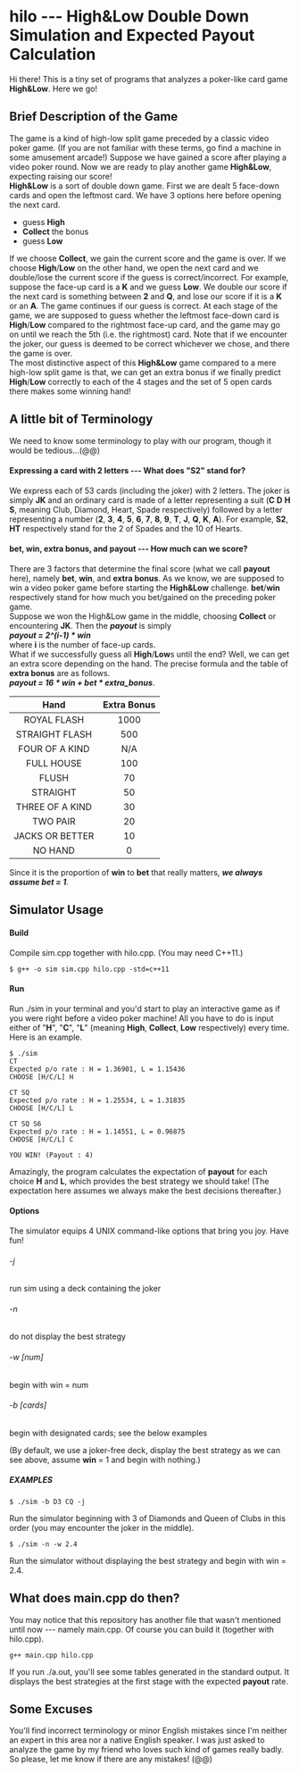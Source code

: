 # hilo --- High&amp;Low Double Down Simulation and Expected Payout Calculation
Hi there! This is a tiny set of programs that analyzes a poker-like card game **High&amp;Low**. Here we go!

## Brief Description of the Game
The game is a kind of high-low split game preceded by a classic video poker game. (If you are not familiar with these terms, go find a machine in some amusement arcade!) Suppose we have gained a score after playing a video poker round. Now we are ready to play another game **High&amp;Low**, expecting raising our score!<br>
**High&amp;Low** is a sort of double down game. First we are dealt 5 face-down cards and open the leftmost card. We have 3 options here before opening the next card.
* guess **High**
* **Collect** the bonus
* guess **Low**

If we choose **Collect**, we gain the current score and the game is over. If we choose **High**/**Low** on the other hand, we open the next card and we double/lose the current score if the guess is correct/incorrect. For example, suppose the face-up card is a **K** and we guess **Low**. We double our score if the next card is something between **2** and **Q**, and lose our score if it is a **K** or an **A**. The game continues if our guess is correct. At each stage of the game, we are supposed to guess whether the leftmost face-down card is **High**/**Low** compared to the rightmost face-up card, and the game may go on until we reach the 5th (i.e. the rightmost) card. Note that if we encounter the joker, our guess is deemed to be correct whichever we chose, and there the game is over.<br>
The most distinctive aspect of this **High&amp;Low** game compared to a mere high-low split game is that, we can get an extra bonus if we finally predict  **High**/**Low** correctly to each of the 4 stages and the set of 5 open cards there makes some winning hand!

## A little bit of Terminology
We need to know some terminology to play with our program, though it would be tedious...(@@)
#### Expressing a card with 2 letters --- What does "S2" stand for?
We express each of 53 cards (including the joker) with 2 letters. The joker is simply **JK** and an ordinary card is made of a letter representing a suit (**C** **D** **H** **S**, meaning Club, Diamond, Heart, Spade respectively) followed by a letter representing a number (**2**, **3**, **4**, **5**, **6**, **7**, **8**, **9**, **T**, **J**, **Q**, **K**, **A**). For example, **S2**,  **HT**  respectively stand for the 2 of Spades and the 10 of Hearts.

#### bet, win, extra bonus, and payout --- How much can we score?
There are 3 factors that determine the final score (what we call **payout** here), namely **bet**, **win**, and **extra bonus**. As we know, we are supposed to win a video poker game before starting the **High&amp;Low** challenge. **bet**/**win** respectively stand for how much you bet/gained on the preceding poker game.<br>
Suppose we won the High&Low game in the middle, choosing **Collect** or encountering **JK**. Then the ***payout*** is simply<br>
***payout = 2^(i-1) &ast; win***<br>
where **i** is the number of face-up cards.<br>
What if we successfully guess all **High**/**Low**s until the end? Well, we can get an extra score depending on the hand. The precise formula and the table of **extra bonus** are as follows.<br>
***payout = 16 &ast; win + bet &ast; extra_bonus***.

| Hand      | Extra Bonus |
|:---------:|:-----------:|
| ROYAL FLASH       | 1000  |
| STRAIGHT FLASH    | 500   |
| FOUR OF A KIND    | N/A   |
| FULL HOUSE        | 100   |
| FLUSH             | 70    |
| STRAIGHT          | 50    |
| THREE OF A KIND   | 30    |
| TWO PAIR          | 20    |
| JACKS OR BETTER   | 10    |
| NO HAND           | 0     |

Since it is the proportion of **win** to **bet** that really matters, ***we always assume bet = 1***.

## Simulator Usage
#### Build
Compile sim.cpp together with hilo.cpp. (You may need C++11.)
```
$ g++ -o sim sim.cpp hilo.cpp -std=c++11
```
#### Run
Run ./sim in your terminal and you'd start to play an interactive game as if you were right before a video poker machine! All you have to do is input either of "**H**", "**C**", "**L**" (meaning **High**, **Collect**, **Low** respectively) every time. Here is an example.
```
$ ./sim
CT
Expected p/o rate : H = 1.36901, L = 1.15436
CHOOSE [H/C/L] H

CT SQ
Expected p/o rate : H = 1.25534, L = 1.31835
CHOOSE [H/C/L] L

CT SQ S6
Expected p/o rate : H = 1.14551, L = 0.96875
CHOOSE [H/C/L] C

YOU WIN! (Payout : 4)
```
Amazingly, the program calculates the expectation of **payout** for each choice **H** and **L**, which provides the best strategy we should take! (The expectation here assumes we always make the best decisions thereafter.)

#### Options
The simulator equips 4 UNIX command-like options that bring you joy. Have fun!
###### -j
run sim using a deck containing the joker
###### -n
do not display the best strategy
###### -w [num]
begin with win = num
###### -b [cards]
begin with designated cards; see the below examples<by>

(By default, we use a joker-free deck, display the best strategy as we can see above, assume **win** = 1 and begin with nothing.)
##### EXAMPLES
```
$ ./sim -b D3 CQ -j
```
Run the simulator beginning with 3 of Diamonds and Queen of Clubs in this order (you may encounter the joker in the middle).

```
$ ./sim -n -w 2.4
```
Run the simulator without displaying the best strategy and begin with win = 2.4.

## What does main.cpp do then?
You may notice that this repository has another file that wasn't mentioned until now --- namely main.cpp. Of course you can build it (together with hilo.cpp).
```
g++ main.cpp hilo.cpp
```
If you run ./a.out, you'll see some tables generated in the standard output. It displays the best strategies at the first stage with the expected **payout** rate.

## Some Excuses
You'll find incorrect terminology or minor English mistakes since I'm neither an expert in this area nor a native English speaker. I was just asked to analyze the game by my friend who loves such kind of games really badly.
So please, let me know if there are any mistakes! (@@)
